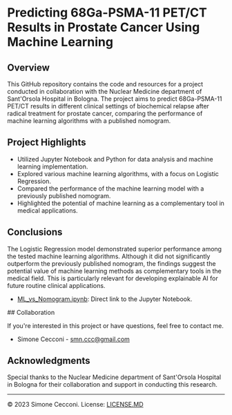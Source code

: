 # Predicting 68Ga-PSMA-11 PET/CT Results in Prostate Cancer Using Machine Learning

## Overview

This GitHub repository contains the code and resources for a project conducted in collaboration with the Nuclear Medicine department of Sant'Orsola Hospital in Bologna. The project aims to predict 68Ga-PSMA-11 PET/CT results in different clinical settings of biochemical relapse after radical treatment for prostate cancer, comparing the performance of machine learning algorithms with a published nomogram.

## Project Highlights

- Utilized Jupyter Notebook and Python for data analysis and machine learning implementation.
- Explored various machine learning algorithms, with a focus on Logistic Regression.
- Compared the performance of the machine learning model with a previously published nomogram.
- Highlighted the potential of machine learning as a complementary tool in medical applications.

## Conclusions

The Logistic Regression model demonstrated superior performance among the tested machine learning algorithms. Although it did not significantly outperform the previously published nomogram, the findings suggest the potential value of machine learning methods as complementary tools in the medical field. This is particularly relevant for developing explainable AI for future routine clinical applications.

- [ML_vs_Nomogram.ipynb](ML_vs_Nomogram.ipynb): Direct link to the Jupyter Notebook.

## Collaboration

If you're interested in this project or have questions, feel free to contact me.

- Simone Cecconi - [smn.ccc@gmail.com](mailto:smn.ccc@gmail.com)

## Acknowledgments

Special thanks to the Nuclear Medicine department of Sant'Orsola Hospital in Bologna for their collaboration and support in conducting this research.

---

© 2023 Simone Cecconi. License: [LICENSE.MD](LICENSE.md)
